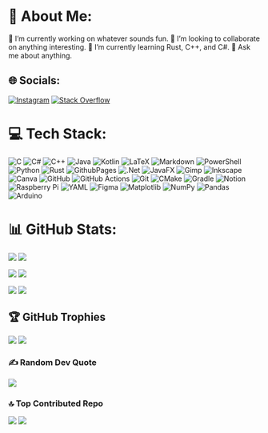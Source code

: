 # 💫 About Me:
🔭 I’m currently working on whatever sounds fun.
👯 I’m looking to collaborate on anything interesting.
🌱 I’m currently learning Rust, C++, and C#.
💬 Ask me about anything.


## 🌐 Socials:
[![Instagram](https://img.shields.io/badge/Instagram-%23E4405F.svg?logo=Instagram&logoColor=white)](https://instagram.com/_braydenchan) [![Stack Overflow](https://img.shields.io/badge/-Stackoverflow-FE7A16?logo=stack-overflow&logoColor=white)](https://stackoverflow.com/users/14737232) 

# 💻 Tech Stack:
![C](https://img.shields.io/badge/c-%2300599C.svg?style=for-the-badge&logo=c&logoColor=white) ![C#](https://img.shields.io/badge/c%23-%23239120.svg?style=for-the-badge&logo=csharp&logoColor=white) ![C++](https://img.shields.io/badge/c++-%2300599C.svg?style=for-the-badge&logo=c%2B%2B&logoColor=white) ![Java](https://img.shields.io/badge/java-%23ED8B00.svg?style=for-the-badge&logo=openjdk&logoColor=white) ![Kotlin](https://img.shields.io/badge/kotlin-%237F52FF.svg?style=for-the-badge&logo=kotlin&logoColor=white) ![LaTeX](https://img.shields.io/badge/latex-%23008080.svg?style=for-the-badge&logo=latex&logoColor=white) ![Markdown](https://img.shields.io/badge/markdown-%23000000.svg?style=for-the-badge&logo=markdown&logoColor=white) ![PowerShell](https://img.shields.io/badge/PowerShell-%235391FE.svg?style=for-the-badge&logo=powershell&logoColor=white) ![Python](https://img.shields.io/badge/python-3670A0?style=for-the-badge&logo=python&logoColor=ffdd54) ![Rust](https://img.shields.io/badge/rust-%23000000.svg?style=for-the-badge&logo=rust&logoColor=white) ![GithubPages](https://img.shields.io/badge/github%20pages-121013?style=for-the-badge&logo=github&logoColor=white) ![.Net](https://img.shields.io/badge/.NET-5C2D91?style=for-the-badge&logo=.net&logoColor=white) ![JavaFX](https://img.shields.io/badge/javafx-%23FF0000.svg?style=for-the-badge&logo=javafx&logoColor=white) ![Gimp](https://img.shields.io/badge/Gimp-657D8B?style=for-the-badge&logo=gimp&logoColor=FFFFFF) ![Inkscape](https://img.shields.io/badge/Inkscape-e0e0e0?style=for-the-badge&logo=inkscape&logoColor=080A13) ![Canva](https://img.shields.io/badge/Canva-%2300C4CC.svg?style=for-the-badge&logo=Canva&logoColor=white) ![GitHub](https://img.shields.io/badge/github-%23121011.svg?style=for-the-badge&logo=github&logoColor=white) ![GitHub Actions](https://img.shields.io/badge/github%20actions-%232671E5.svg?style=for-the-badge&logo=githubactions&logoColor=white) ![Git](https://img.shields.io/badge/git-%23F05033.svg?style=for-the-badge&logo=git&logoColor=white) ![CMake](https://img.shields.io/badge/CMake-%23008FBA.svg?style=for-the-badge&logo=cmake&logoColor=white) ![Gradle](https://img.shields.io/badge/Gradle-02303A.svg?style=for-the-badge&logo=Gradle&logoColor=white) ![Notion](https://img.shields.io/badge/Notion-%23000000.svg?style=for-the-badge&logo=notion&logoColor=white) ![Raspberry Pi](https://img.shields.io/badge/-RaspberryPi-C51A4A?style=for-the-badge&logo=Raspberry-Pi) ![YAML](https://img.shields.io/badge/yaml-%23ffffff.svg?style=for-the-badge&logo=yaml&logoColor=151515) ![Figma](https://img.shields.io/badge/figma-%23F24E1E.svg?style=for-the-badge&logo=figma&logoColor=white) ![Matplotlib](https://img.shields.io/badge/Matplotlib-%23ffffff.svg?style=for-the-badge&logo=Matplotlib&logoColor=black) ![NumPy](https://img.shields.io/badge/numpy-%23013243.svg?style=for-the-badge&logo=numpy&logoColor=white) ![Pandas](https://img.shields.io/badge/pandas-%23150458.svg?style=for-the-badge&logo=pandas&logoColor=white) ![Arduino](https://img.shields.io/badge/-Arduino-00979D?style=for-the-badge&logo=Arduino&logoColor=white)
# 📊 GitHub Stats:
[![](https://github-readme-stats.vercel.app/api?username=megabyte6&theme=catppuccin_latte&hide_border=false&include_all_commits=false&count_private=false)](https://github.com/megabyte6#gh-light-mode-only)
[![](https://github-readme-stats.vercel.app/api?username=megabyte6&theme=react&hide_border=false&include_all_commits=false&count_private=false)](https://github.com/megabyte6#gh-dark-mode-only)

[![](https://github-readme-streak-stats.herokuapp.com/?user=megabyte6&theme=catppuccin_latte&hide_border=false)](https://github.com/megabyte6#gh-light-mode-only)
[![](https://github-readme-streak-stats.herokuapp.com/?user=megabyte6&theme=react&hide_border=false)](https://github.com/megabyte6#gh-dark-mode-only)

[![](https://github-readme-stats.vercel.app/api/top-langs/?username=megabyte6&theme=catppuccin_latte&hide_border=false&include_all_commits=false&count_private=false&layout=compact)](https://github.com/megabyte6#gh-light-mode-only)
[![](https://github-readme-stats.vercel.app/api/top-langs/?username=megabyte6&theme=react&hide_border=false&include_all_commits=false&count_private=false&layout=compact)](https://github.com/megabyte6#gh-dark-mode-only)

## 🏆 GitHub Trophies
[![](https://github-profile-trophy.vercel.app/?username=megabyte6&theme=catppuccin_latte&no-frame=false&no-bg=true&margin-w=4)](https://github.com/megabyte6#gh-light-mode-only)
[![](https://github-profile-trophy.vercel.app/?username=megabyte6&theme=react&no-frame=false&no-bg=true&margin-w=4)](https://github.com/megabyte6#gh-dark-mode-only)

### ✍️ Random Dev Quote
![](https://quotes-github-readme.vercel.app/api?type=horizontal&theme=dark)

### 🔝 Top Contributed Repo
[![](https://github-contributor-stats.vercel.app/api?username=megabyte6&limit=5&theme=catppuccin_latte&combine_all_yearly_contributions=true)](https://github.com/megabyte6#gh-light-mode-only)
[![](https://github-contributor-stats.vercel.app/api?username=megabyte6&limit=5&theme=react&combine_all_yearly_contributions=true)](https://github.com/megabyte6#gh-dark-mode-only)

<!-- Proudly created with GPRM ( https://gprm.itsvg.in ) -->
